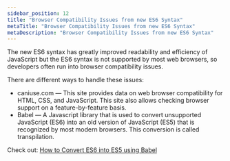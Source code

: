 ```yaml
---
sidebar_position: 12
title: "Browser Compatibility Issues from new ES6 Syntax"
metaTitle: "Browser Compatibility Issues from new ES6 Syntax"
metaDescription: "Browser Compatibility Issues from new ES6 Syntax"
---
```


The new ES6 syntax has greatly improved readability and efficiency of JavaScript but the ES6 syntax is not supported by most web browsers, so developers often run into browser compatibility issues.

There are different ways to handle these issues: 

* caniuse.com — This site provides data on web browser compatibility for HTML, CSS, and JavaScript. This site also allows checking browser support on a feature-by-feature basis. 
* Babel — A Javascript library that is used to convert unsupported JavaScript (ES6) into an old version of JavaScript (ES5) that is recognized by most modern browsers. This conversion is called transpilation.

Check out: [How to Convert ES6 into ES5 using Babel](https://github.com/arkhangelsk/Learning-Grid/wiki/How-to-Convert-ES6-into-ES5-using-Babel)